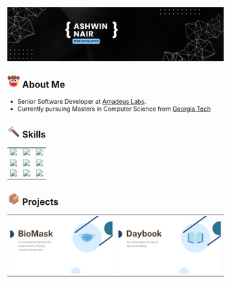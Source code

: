 <img src="https://github.com/ashwin-nair98/ashwin-nair98/raw/main/media/banner.png">

<h2><img src="https://github.com/ashwin-nair98/ashwin-nair98/raw/main/media/cowboy.png" style="height: 30px;"> About Me </h2>
<ul>
<li>Senior Software Developer at <a href="https://www.linkedin.com/company/amadeuslabsind/mycompany/">Amadeus Labs</a>.</li>
<li>Currently pursuing Masters in Computer Science from <a href="https://www.gatech.edu/">Georgia Tech</a></li>
</ul>

<h2><img src="https://github.com/ashwin-nair98/ashwin-nair98/raw/main/media/skills.png" style="height: 30px;"> Skills</h2>

<table style="border-collapse: collapse;">
  <tr>
    <td><img src="https://img.shields.io/badge/OS-Linux-informational?style=flat&logo=linux&logoColor=white&color=7fc5ff"></td>
    <td><img src="https://img.shields.io/badge/Code-Spring-informational?style=flat&logo=spring&logoColor=white&color=7fc5ff"></td>
    <td><img src="https://img.shields.io/badge/Code-Angular-informational?style=flat&logo=angular&logoColor=white&color=7fc5ff"></td>
  </tr>
  <tr>
    <td><img src="https://img.shields.io/badge/OS-Mac-informational?style=flat&logo=apple&logoColor=white&color=7fc5ff"></td>
    <td><img src="https://img.shields.io/badge/Shell-Bash-informational?style=flat&logo=gnu-bash&logoColor=white&color=7fc5ff"></td>
    <td><img src="https://img.shields.io/badge/Tools-Docker-informational?style=flat&logo=docker&logoColor=white&color=7fc5ff"></td>
  </tr>
  <tr>
    <td><img src="https://img.shields.io/badge/Tools-Kubernetes-informational?style=flat&logo=kubernetes&logoColor=white&color=7fc5ff"></td>
    <td><img src="https://img.shields.io/badge/Tools-Red_Hat_OpenShift-informational?style=flat&logo=red-hat-open-shift&logoColor=white&color=7fc5ff"></td>
    <td><img src="https://img.shields.io/badge/Tools-MySQL-informational?style=flat&logo=mysql&logoColor=white&color=7fc5ff"></td>
  </tr>
</table>

<h2><img src="https://github.com/ashwin-nair98/ashwin-nair98/raw/main/media/project.png" style="height: 30px;"> Projects</h2>

<table>
  <tr>
    <td>
      <img src="./media/biomask.png" alt="Biomask" style="border-radius: 10px; max-width: 400px; width: 100%;">
    </td>
    <td>
      <img src="./media/daybook.png" alt="Daybook" style="border-radius: 10px; max-width: 400px; width: 100%;">
    </td>
  </tr>
</table>




<!-- 
Color Code
Dark: #1D446A
Mid: #2C7390
Light: #7FC5FF 
-->